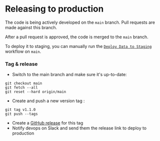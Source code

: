 # Releasing to production

The code is being actively developed on the `main` branch. Pull requests are made against this branch.

After a pull request is approved, the code is merged to the `main` branch.

To deploy it to staging, you can manually run the [`Deploy Data to Staging`](https://github.com/safe-global/safe-ecosystem-database/actions/workflows/deploy.yml) workflow on `main`.

### Tag & release
* Switch to the main branch and make sure it's up-to-date:
```
git checkout main
git fetch --all
git reset --hard origin/main
```
* Create and push a new version tag :
```
git tag v1.1.0
git push --tags
```

* Create a [GitHub release](https://github.com/safe-global/safe-ecosystem-database/releases) for this tag
* Notify devops on Slack and send them the release link to deploy to production